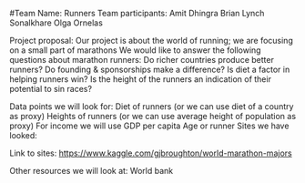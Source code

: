 #Team Name: Runners
Team participants:
Amit Dhingra 
Brian Lynch 
Sonalkhare 
Olga Ornelas 

 Project proposal:
Our project is about the world of running; we are focusing on a small part of  marathons
We would like to answer the following questions about marathon runners:
Do richer countries produce better runners?
Do founding & sponsorships make a difference?
Is diet a factor in helping runners win?
Is the height of the runners an indication of their potential to sin races?

Data points we will look for:
Diet of runners (or we can use diet of a country as proxy)
Heights of runners (or we can use average height of population as proxy)
For income we will use GDP per capita 
Age or runner
Sites we have looked:

 
Link to sites:
https://www.kaggle.com/gjbroughton/world-marathon-majors

Other resources we will look at:
World bank
